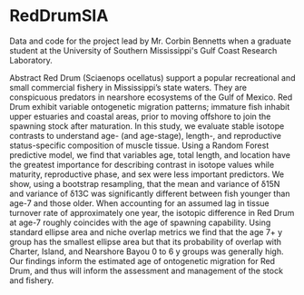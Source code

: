 # RedDrumSIA
Data and code for the project lead by Mr. Corbin Bennetts when a graduate student at the University of Southern Mississippi's Gulf Coast Research Laboratory.

Abstract
Red Drum (Sciaenops ocellatus) support a popular recreational and small commercial fishery in Mississippi’s state waters. They are conspicuous predators in nearshore ecosystems of the Gulf of Mexico. Red Drum exhibit variable ontogenetic migration patterns; immature fish inhabit upper estuaries and coastal areas, prior to moving offshore to join the spawning stock after maturation. In this study, we evaluate stable isotope contrasts to understand age- (and age-stage), length-, and reproductive status-specific composition of muscle tissue. Using a Random Forest predictive model, we find that variables age, total length, and location have the greatest importance for describing contrast in isotope values while maturity, reproductive phase, and sex were less important predictors. We show, using a bootstrap resampling, that the mean and variance of δ15N and variance of δ13C was significantly different between fish younger than age-7 and those older. When accounting for an assumed lag in tissue turnover rate of approximately one year, the isotopic difference in Red Drum at age-7 roughly coincides with the age of spawning capability. Using standard ellipse area and niche overlap metrics we find that the age 7+ y group has the smallest ellipse area but that its probability of overlap with Charter, Island, and Nearshore Bayou 0 to 6 y groups was generally high. Our findings inform the estimated age of ontogenetic migration for Red Drum, and thus will inform the assessment and management of the stock and fishery.

